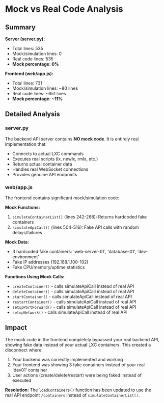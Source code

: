 # Mock vs Real Code Analysis

## Summary

**Server (server.py):**
- Total lines: 535
- Mock/simulation lines: 0
- Real code lines: 535
- **Mock percentage: 0%**

**Frontend (web/app.js):**
- Total lines: 731
- Mock/simulation lines: ~80 lines
- Real code lines: ~651 lines  
- **Mock percentage: ~11%**

## Detailed Analysis

### server.py
The backend API server contains **NO mock code**. It is entirely real implementation that:
- Connects to actual LXC commands
- Executes real scripts (lx, newlx, rmlx, etc.)
- Returns actual container data
- Handles real WebSocket connections
- Provides genuine API endpoints

### web/app.js
The frontend contains significant mock/simulation code:

**Mock Functions:**
1. `simulateContainerList()` (lines 242-268): Returns hardcoded fake containers
2. `simulateApiCall()` (lines 504-516): Fake API calls with random delays/failures

**Mock Data:**
- 3 hardcoded fake containers: 'web-server-01', 'database-01', 'dev-environment'
- Fake IP addresses (192.168.1.100-102)
- Fake CPU/memory/uptime statistics

**Functions Using Mock Calls:**
- `createContainer()` - calls simulateApiCall instead of real API
- `deleteContainer()` - calls simulateApiCall instead of real API  
- `startContainer()` - calls simulateApiCall instead of real API
- `restartContainer()` - calls simulateApiCall instead of real API
- `setupPortForward()` - calls simulateApiCall instead of real API
- `setupNetwork()` - calls simulateApiCall instead of real API

## Impact

The mock code in the frontend completely bypassed your real backend API, showing fake data instead of your actual LXC containers. This created a disconnect where:

1. Your backend was correctly implemented and working
2. Your frontend was showing 3 fake containers instead of your real 'dev01' container
3. User actions (create/delete/restart) were being faked instead of executed

**Resolution:** The `loadContainers()` function has been updated to use the real API endpoint `/containers` instead of `simulateContainerList()`.